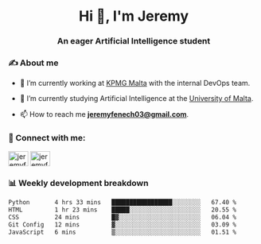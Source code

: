 <h1 align="center">Hi 👋, I'm Jeremy</h1>
<h3 align="center">An eager Artificial Intelligence student</h3>

<h3 align="left">✍ About me</h3>

- 🔭 I’m currently working at [KPMG Malta](https://kpmg.com/mt/en/home.html) with the internal DevOps team.

- 🌱 I’m currently studying Artificial Intelligence at the [University of Malta](https://www.linkedin.com/school/university-of-malta/).

- 📫 How to reach me **jeremyfenech03@gmail.com**.

<h3 align="left">🔗 Connect with me:</h3>
<p align="left">
<a href="https://linkedin.com/in/jeremyfenech" target="blank"><img align="center" src="https://raw.githubusercontent.com/rahuldkjain/github-profile-readme-generator/master/src/images/icons/Social/linked-in-alt.svg" alt="jeremyfenech" height="30" width="40" /></a>
<a href="https://www.leetcode.com/jeremyfen" target="blank"><img align="center" src="https://raw.githubusercontent.com/rahuldkjain/github-profile-readme-generator/master/src/images/icons/Social/leet-code.svg" alt="jeremyfen" height="30" width="40" /></a>
</p>


<h3 align="left">📊 Weekly development breakdown</h3>

<!--START_SECTION:waka-->

```txt
Python       4 hrs 33 mins   █████████████████░░░░░░░░   67.40 %
HTML         1 hr 23 mins    █████░░░░░░░░░░░░░░░░░░░░   20.55 %
CSS          24 mins         █▓░░░░░░░░░░░░░░░░░░░░░░░   06.04 %
Git Config   12 mins         ▓░░░░░░░░░░░░░░░░░░░░░░░░   03.09 %
JavaScript   6 mins          ▒░░░░░░░░░░░░░░░░░░░░░░░░   01.51 %
```

<!--END_SECTION:waka-->
